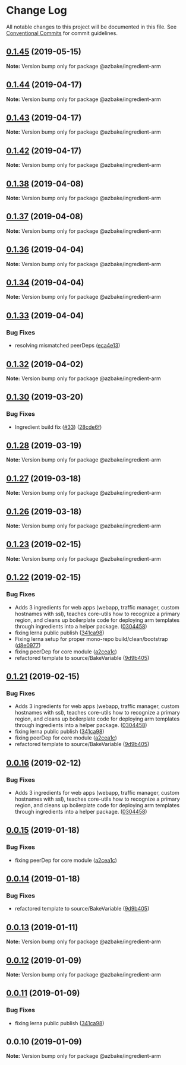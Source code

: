 # Change Log

All notable changes to this project will be documented in this file.
See [Conventional Commits](https://conventionalcommits.org) for commit guidelines.

## [0.1.45](https://github.com/HomecareHomebase/azure-bake/compare/v0.1.44...v0.1.45) (2019-05-15)

**Note:** Version bump only for package @azbake/ingredient-arm





## [0.1.44](https://github.com/HomecareHomebase/azure-bake/compare/v0.1.43...v0.1.44) (2019-04-17)

**Note:** Version bump only for package @azbake/ingredient-arm





## [0.1.43](https://github.com/HomecareHomebase/azure-bake/compare/v0.1.42...v0.1.43) (2019-04-17)

**Note:** Version bump only for package @azbake/ingredient-arm





## [0.1.42](https://github.com/HomecareHomebase/azure-bake/compare/v0.1.41...v0.1.42) (2019-04-17)

**Note:** Version bump only for package @azbake/ingredient-arm





## [0.1.38](https://github.com/HomecareHomebase/azure-bake/compare/v0.1.37...v0.1.38) (2019-04-08)

**Note:** Version bump only for package @azbake/ingredient-arm





## [0.1.37](https://github.com/HomecareHomebase/azure-bake/compare/v0.1.36...v0.1.37) (2019-04-08)

**Note:** Version bump only for package @azbake/ingredient-arm





## [0.1.36](https://github.com/HomecareHomebase/azure-bake/compare/v0.1.34...v0.1.36) (2019-04-04)

**Note:** Version bump only for package @azbake/ingredient-arm





## [0.1.34](https://github.com/HomecareHomebase/azure-bake/compare/v0.1.33...v0.1.34) (2019-04-04)

**Note:** Version bump only for package @azbake/ingredient-arm





## [0.1.33](https://github.com/HomecareHomebase/azure-bake/compare/v0.1.32...v0.1.33) (2019-04-04)


### Bug Fixes

* resolving mismatched peerDeps ([eca4e13](https://github.com/HomecareHomebase/azure-bake/commit/eca4e13))





## [0.1.32](https://github.com/HomecareHomebase/azure-bake/compare/v0.1.31...v0.1.32) (2019-04-02)

**Note:** Version bump only for package @azbake/ingredient-arm






## [0.1.30](https://github.com/HomecareHomebase/azure-bake/compare/v0.1.29...v0.1.30) (2019-03-20)


### Bug Fixes

* Ingredient build fix ([#33](https://github.com/HomecareHomebase/azure-bake/issues/33)) ([28cde6f](https://github.com/HomecareHomebase/azure-bake/commit/28cde6f))





## [0.1.28](https://github.com/HomecareHomebase/azure-bake/compare/v0.1.27...v0.1.28) (2019-03-19)

**Note:** Version bump only for package @azbake/ingredient-arm





## [0.1.27](https://github.com/HomecareHomebase/azure-bake/compare/v0.1.26...v0.1.27) (2019-03-18)

**Note:** Version bump only for package @azbake/ingredient-arm





## [0.1.26](https://github.com/HomecareHomebase/azure-bake/compare/v0.1.25...v0.1.26) (2019-03-18)

**Note:** Version bump only for package @azbake/ingredient-arm






## [0.1.23](https://github.com/HomecareHomebase/azure-bake/compare/v0.1.22...v0.1.23) (2019-02-15)

**Note:** Version bump only for package @azbake/ingredient-arm





## [0.1.22](https://github.com/HomecareHomebase/azure-bake/compare/v0.1.5...v0.1.22) (2019-02-15)


### Bug Fixes

* Adds 3 ingredients for web apps (webapp, traffic manager, custom hostnames with ssl), teaches core-utils how to recognize a primary region, and cleans up boilerplate code for deploying arm templates through ingredients into a helper package. ([0304458](https://github.com/HomecareHomebase/azure-bake/commit/0304458))
* fixing lerna public publish ([341ca98](https://github.com/HomecareHomebase/azure-bake/commit/341ca98))
* Fixing lerna setup for proper mono-repo build/clean/bootstrap ([d8e0977](https://github.com/HomecareHomebase/azure-bake/commit/d8e0977))
* fixing peerDep for core module ([a2cea1c](https://github.com/HomecareHomebase/azure-bake/commit/a2cea1c))
* refactored template to source/BakeVariable ([9d9b405](https://github.com/HomecareHomebase/azure-bake/commit/9d9b405))






## [0.1.21](https://github.com/HomecareHomebase/azure-bake/compare/v0.1.5...v0.1.21) (2019-02-15)


### Bug Fixes

* Adds 3 ingredients for web apps (webapp, traffic manager, custom hostnames with ssl), teaches core-utils how to recognize a primary region, and cleans up boilerplate code for deploying arm templates through ingredients into a helper package. ([0304458](https://github.com/HomecareHomebase/azure-bake/commit/0304458))
* fixing lerna public publish ([341ca98](https://github.com/HomecareHomebase/azure-bake/commit/341ca98))
* fixing peerDep for core module ([a2cea1c](https://github.com/HomecareHomebase/azure-bake/commit/a2cea1c))
* refactored template to source/BakeVariable ([9d9b405](https://github.com/HomecareHomebase/azure-bake/commit/9d9b405))






## [0.0.16](https://github.com/HomecareHomebase/azure-bake/compare/@azbake/ingredient-arm@0.0.15...@azbake/ingredient-arm@0.0.16) (2019-02-12)


### Bug Fixes

* Adds 3 ingredients for web apps (webapp, traffic manager, custom hostnames with ssl), teaches core-utils how to recognize a primary region, and cleans up boilerplate code for deploying arm templates through ingredients into a helper package. ([0304458](https://github.com/HomecareHomebase/azure-bake/commit/0304458))





## [0.0.15](https://github.com/HomecareHomebase/azure-bake/compare/@azbake/ingredient-arm@0.0.14...@azbake/ingredient-arm@0.0.15) (2019-01-18)


### Bug Fixes

* fixing peerDep for core module ([a2cea1c](https://github.com/HomecareHomebase/azure-bake/commit/a2cea1c))





## [0.0.14](https://github.com/HomecareHomebase/azure-bake/compare/@azbake/ingredient-arm@0.0.13...@azbake/ingredient-arm@0.0.14) (2019-01-18)


### Bug Fixes

* refactored template to source/BakeVariable ([9d9b405](https://github.com/HomecareHomebase/azure-bake/commit/9d9b405))






## [0.0.13](https://github.com/HomecareHomebase/azure-bake/compare/@azbake/ingredient-arm@0.0.12...@azbake/ingredient-arm@0.0.13) (2019-01-11)

**Note:** Version bump only for package @azbake/ingredient-arm






## [0.0.12](https://github.com/HomecareHomebase/azure-bake/compare/@azbake/ingredient-arm@0.0.11...@azbake/ingredient-arm@0.0.12) (2019-01-09)

**Note:** Version bump only for package @azbake/ingredient-arm





## [0.0.11](https://github.com/HomecareHomebase/azure-bake/compare/@azbake/ingredient-arm@0.0.10...@azbake/ingredient-arm@0.0.11) (2019-01-09)


### Bug Fixes

* fixing lerna public publish ([341ca98](https://github.com/HomecareHomebase/azure-bake/commit/341ca98))





## 0.0.10 (2019-01-09)

**Note:** Version bump only for package @azbake/ingredient-arm
